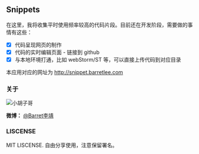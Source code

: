 ## Snippets

在这里，我将收集平时使用频率较高的代码片段。目前还在开发阶段，需要做的事情有这些：

- [x] 代码呈现网页的制作
- [x] 代码的实时编辑页面 - 链接到 github
- [x] 与本地环境打通，比如 webStorm/ST 等，可以直接上传代码到对应目录

本应用对应的网址为 <http://snippet.barretlee.com>

### 关于

![小胡子哥](http://www.barretlee.com/avatar150.png)

**微博：** [@Barret李靖](http://weibo.com/173248656)

### LISCENSE

MIT LISCENSE. 自由分享使用，注意保留署名。